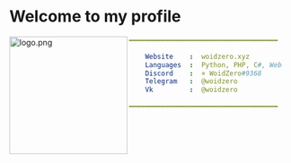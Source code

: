 # Welcome to my profile

<img align="left" src="https://avatars.githubusercontent.com/u/71274141?v=4" alt="logo.png" width="210" /> 

```yaml
━━━━━━━━━━━━━━━━━━━━━━━━━━━━━━━━━━━━━

    Website    :  woidzero.xyz
    Languages  :  Python, PHP, C#, Web
    Discord    :  × WoidZero#9368
    Telegram   :  @woidzero
    Vk         :  @woidzero
 
━━━━━━━━━━━━━━━━━━━━━━━━━━━━━━━━━━━━━
```

